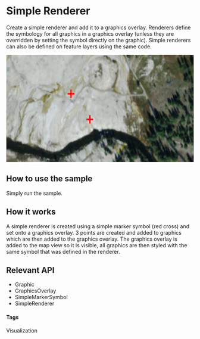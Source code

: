 # Simple Renderer
Create a simple renderer and add it to a graphics overlay. Renderers define the symbology for all graphics in a graphics overlay (unless they are overridden by setting the symbol directly on the graphic). Simple renderers can also be defined on feature layers using the same code.

![Simple Renderer App](simple-renderer.png)

## How to use the sample
Simply run the sample.

## How it works
A simple renderer is created using a simple marker symbol (red cross) and set onto a graphics overlay. 3 points are created and added to graphics which are then added to the graphics overlay.   The graphics overlay is added to the map view so it is visible, all graphics are then styled with the same symbol that was defined in the renderer.

## Relevant API
* Graphic
* GraphicsOverlay
* SimpleMarkerSymbol
* SimpleRenderer

#### Tags
Visualization
